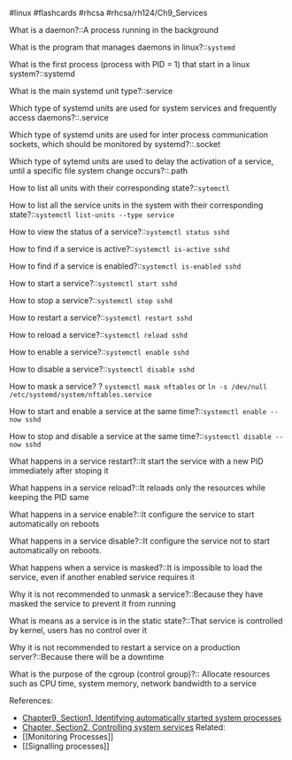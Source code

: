 #linux #flashcards #rhcsa #rhcsa/rh124/Ch9_Services

What is a daemon?::A process running in the background

What is the program that manages daemons in linux?::`systemd`

What is the first process (process with PID = 1) that start in a linux system?::systemd

What is the main systemd unit type?::service

Which type of systemd units are used for system services and frequently access daemons?::.service

Which type of systemd units are used for inter process communication sockets, which should be monitored by systemd?::.socket

Which type of sytemd units are used to delay the activation of a service, until a specific file system change occurs?::.path

How to list all units with their corresponding state?::`sytemctl`

How to list all the service units in the system with their corresponding state?::`systemctl list-units --type service`

How to view the status of a service?::`systemctl status sshd`

How to find if a service is active?::`systemctl is-active sshd`

How to find if a service is enabled?::`systemctl is-enabled sshd`

How to start a service?::`systemctl start sshd`

How to stop a service?::`systemctl stop sshd`

How to restart a service?::`systemctl restart sshd`

How to reload a service?::`systemctl reload sshd`

How to enable a service?::`systemctl enable sshd`

How to disable a service?::`systemctl disable sshd`

How to mask a service?
?
`systemctl mask nftables` or 
`ln -s /dev/null /etc/systemd/system/nftables.service`

How to start and enable a service at the same time?::`systemctl enable --now sshd`

How to stop and disable a service at the same time?::`systemctl disable --now sshd`

What happens in a service restart?::It start the service with a new PID immediately after stoping it

What happens in a service reload?::It reloads only the resources while keeping the PID same

What happens in a service enable?::It configure the service to start automatically on reboots

What happens in a service disable?::It configure the service not to start automatically on reboots.

What happens when a service is masked?::It is impossible to load the service, even if another enabled service requires it

Why it is not recommended to unmask a service?::Because they have masked the service to prevent it from running

What is means as a service is in the static state?::That service is controlled by kernel, users has no control over it

Why it is not recommended to restart a service on a production server?::Because there will be a downtime

What is the purpose of the cgroup (control group)?:: Allocate resources such as CPU time, system memory, network bandwidth to a service

References:
- [Chapter9, Section1, Identifying automatically started system processes](rh124-8.0-student-guide.pdf#pageno=pageno=294)
- [Chapter, Section2, Controlling system services](rh124-8.0-student-guide.pdf#pageno=303)
Related:
- [[Monitoring Processes]]
- [[Signalling processes]]

